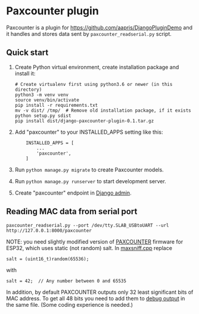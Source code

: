 Paxcounter plugin
=================

Paxcounter is a plugin for
https://github.com/aapris/DjangoPluginDemo
and it handles and stores data sent by `paxcounter_readserial.py` script.

Quick start
-----------

1. Create Python virtual environment, create installation package and install it:
    ```
    # Create virtualenv first using python3.6 or newer (in this directory)
    python3 -m venv venv
    source venv/bin/activate
    pip install -r requirements.txt
    mv -v dist/ /tmp/  # Remove old installation package, if it exists
    python setup.py sdist
    pip install dist/django-paxcounter-plugin-0.1.tar.gz
    ```  

1. Add "paxcounter" to your INSTALLED_APPS setting like this:
    ```
        INSTALLED_APPS = [
            ...
            'paxcounter',
        ]
    ```

1. Run `python manage.py migrate` to create Paxcounter  models.

1. Run `python manage.py runserver` to start development server.

1. Create "paxcounter" endpoint in [Django admin](http://127.0.0.1:8000/admin/businesslogic/endpoint/).

Reading MAC data from serial port
---------------------------------

`paxcounter_readserial.py --port /dev/tty.SLAB_USBtoUART --url http://127.0.0.1:8000/paxcounter`

NOTE: you need slightly modified version of [PAXCOUNTER](https://github.com/cyberman54/ESP32-Paxcounter)
firmware for ESP32, which uses static (not random) salt. In 
[maxsniff.cpp](https://github.com/cyberman54/ESP32-Paxcounter/blob/80866adecf176ba47321dbffa04c0dc1ab89d75a/src/macsniff.cpp#L14) 
replace
```
salt = (uint16_t)random(65536);
```
with
```
salt = 42;  // Any number between 0 and 65535 
```

In addition, by default PAXCOUNTER outputs only 32 least significant bits of MAC address.
To get all 48 bits you need to add them to 
[debug output](https://github.com/cyberman54/ESP32-Paxcounter/blob/80866adecf176ba47321dbffa04c0dc1ab89d75a/src/macsniff.cpp#L117)
in the same file. (Some coding experience is needed.)
